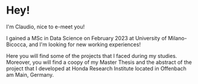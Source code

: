 # Hey!

I'm Claudio, nice to e-meet you!

I gained a MSc in Data Science on February 2023 at University of Milano-Bicocca, and I'm looking for new working experiences!

Here you will find some of the projects that I faced during my studies. Moreover, you will find a coopy of my Master Thesis and the abstract of the project that I developed at Honda Research Institute located in Offenbach am Main, Germany.

